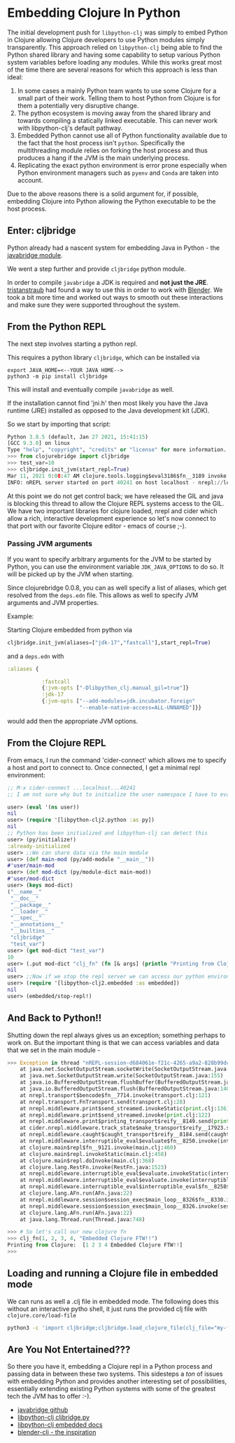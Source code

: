 # Embedding Clojure In Python


The initial development push for `libpython-clj` was simply to embed Python in
Clojure allowing Clojure developers to use Python modules simply transparently.
This approach relied on `libpython-clj` being able to find the Python shared library
and having some capability to setup various Python system variables before loading
any modules.  While this works great most of the time there are several reasons for
which this approach is less than ideal:


1.  In some cases a mainly Python team wants to use some Clojure for a small part of
    their work.  Telling them to host Python from Clojure is for them a potentially
	very disruptive change.
2.  The python ecosystem is moving away from the shared library and towards
    compiling a statically linked executable.  This can never work with
    libpython-clj's default pathway.
3.  Embedded Python cannot use all of Python functionality available due to the fact
    that the host process isn't `python`.  Specifically the multithreading module
    relies on forking the host process and thus produces a hang if the JVM is the
    main underlying process.
4.  Replicating the exact python environment is error prone especially when Python
    environment managers such as `pyenv` and `Conda` are taken into account.


Due to the above reasons there is a solid argument for, if possible, embedding
Clojure into Python allowing the Python executable to be the host process.


## Enter: cljbridge


Python already had a nascent system for embedding Java in Python - the
[javabridge module](https://pypi.org/project/javabridge/). 

We went a step further and provide `cljbridge` python module.

In order to compile `javabridge`
a JDK is required and **not just the JRE**.  [tristanstraub](https://github.com/tristanstraub/)
had found a way to use this in order to work with [Blender](https://github.com/tristanstraub/blender-clj/).
We took a bit more time and worked out ways to smooth out these interactions
and make sure they were supported throughout the system.


## From the Python REPL


The next step involves starting a python repl.

This requires a python library `cljbridge`,
which can be installed via

```
export JAVA_HOME=<--YOUR JAVA HOME-->
python3 -m pip install cljbridge
```

This will install and eventually compile `javabridge` as well.

If the installation cannot find 'jni.h' then most likely you have the Java runtime
(JRE) installed as opposed to the Java development kit (JDK).

So we start by importing
that script:


```python
Python 3.8.5 (default, Jan 27 2021, 15:41:15)
[GCC 9.3.0] on linux
Type "help", "copyright", "credits" or "license" for more information.
>>> from clojurebridge import cljbridge
>>> test_var=10
>>> cljbridge.init_jvm(start_repl=True)
Mar 11, 2021 9:08:47 AM clojure.tools.logging$eval3186$fn__3189 invoke
INFO: nREPL server started on port 40241 on host localhost - nrepl://localhost:40241
```

At this point we do not get control back; we have released the GIL and java
is blocking this thread to allow the Clojure REPL systems access to the GIL.  We have
two important libraries for clojure loaded, nrepl and cider which allow a rich,
interactive development experience so let's now connect to that port with our favorite
Clojure editor - emacs of course ;-).

### Passing JVM arguments 

If you want to specify arbitrary arguments for the JVM to be started by Python,
you can use the environment variable `JDK_JAVA_OPTIONS` to do so. It will be picked up by 
the JVM when starting.

Since clojurebridge 0.0.8, you can as well specify a list of aliases, which get resolved 
from the `deps.edn` file. This allows as well to specify JVM arguments and JVM properties.

Example: 

Starting Clojure embedded from python via

```python
cljbridge.init_jvm(aliases=["jdk-17","fastcall"],start_repl=True)
```
and a `deps.edn` with

```clojure
:aliases {

           :fastcall
           {:jvm-opts ["-Dlibpython_clj.manual_gil=true"]}
           :jdk-17
           {:jvm-opts ["--add-modules=jdk.incubator.foreign"
                       "--enable-native-access=ALL-UNNAMED"]}}
```

would add then the appropriate JVM options.

## From the Clojure REPL


From emacs, I run the command 'cider-connect' which allows me to specify a host
and port to connect to.  Once connected, I get a minimal repl environment:


```clojure
;; M-x cider-connect ...localhost...40241
;; I am not sure why but to initialize the user namespace I have to eval ns user

user> (eval '(ns user))
nil
user> (require '[libpython-clj2.python :as py])
nil
;; Python has been initialized and libpython-clj can detect this
user> (py/initialize!)
:already-initialized
user> ;;We can share data via the main module
user> (def main-mod (py/add-module "__main__"))
#'user/main-mod
user> (def mod-dict (py/module-dict main-mod))
#'user/mod-dict
user> (keys mod-dict)
("__name__"
 "__doc__"
 "__package__"
 "__loader__"
 "__spec__"
 "__annotations__"
 "__builtins__"
 "cljbridge"
 "test_var")
user> (get mod-dict "test_var")
10
user> (.put mod-dict "clj_fn" (fn [& args] (println "Printing from Clojure: " (vec args))))
nil
user> ;;Now if we stop the repl server we can access our python environment again
user> (require '[libpython-clj2.embedded :as embedded])
nil
user> (embedded/stop-repl!)
```

## And Back to Python!!

Shutting down the repl always gives us an exception; something perhaps to work on.
But the important thing is that we can access variables and data that we set
in the main module -
```python
>>> Exception in thread "nREPL-session-d684061e-f21c-4265-a9a2-828b99dcaf42" java.net.SocketException: Socket closed
	at java.net.SocketOutputStream.socketWrite(SocketOutputStream.java:118)
	at java.net.SocketOutputStream.write(SocketOutputStream.java:155)
	at java.io.BufferedOutputStream.flushBuffer(BufferedOutputStream.java:82)
	at java.io.BufferedOutputStream.flush(BufferedOutputStream.java:140)
	at nrepl.transport$bencode$fn__7714.invoke(transport.clj:121)
	at nrepl.transport.FnTransport.send(transport.clj:28)
	at nrepl.middleware.print$send_streamed.invokeStatic(print.clj:136)
	at nrepl.middleware.print$send_streamed.invoke(print.clj:122)
	at nrepl.middleware.print$printing_transport$reify__8149.send(print.clj:173)
	at cider.nrepl.middleware.track_state$make_transport$reify__17923.send(track_state.clj:228)
	at nrepl.middleware.caught$caught_transport$reify__8184.send(caught.clj:58)
	at nrepl.middleware.interruptible_eval$evaluate$fn__8250.invoke(interruptible_eval.clj:132)
	at clojure.main$repl$fn__9121.invoke(main.clj:460)
	at clojure.main$repl.invokeStatic(main.clj:458)
	at clojure.main$repl.doInvoke(main.clj:368)
	at clojure.lang.RestFn.invoke(RestFn.java:1523)
	at nrepl.middleware.interruptible_eval$evaluate.invokeStatic(interruptible_eval.clj:84)
	at nrepl.middleware.interruptible_eval$evaluate.invoke(interruptible_eval.clj:56)
	at nrepl.middleware.interruptible_eval$interruptible_eval$fn__8258$fn__8262.invoke(interruptible_eval.clj:152)
	at clojure.lang.AFn.run(AFn.java:22)
	at nrepl.middleware.session$session_exec$main_loop__8326$fn__8330.invoke(session.clj:202)
	at nrepl.middleware.session$session_exec$main_loop__8326.invoke(session.clj:201)
	at clojure.lang.AFn.run(AFn.java:22)
	at java.lang.Thread.run(Thread.java:748)

>>> # So let's call our new clojure fn
>>> clj_fn(1, 2, 3, 4, "Embedded Clojure FTW!!")
Printing from Clojure:  [1 2 3 4 Embedded Clojure FTW!!]
>>>
```
## Loading and running a Clojure file in embedded mode

We can runs as well a .clj file in embedded mode. 
The following does this without an interactive pytho shell, it just runs the provided clj file with
`clojure.core/load-file`

```bash
python3 -c 'import cljbridge;cljbridge.load_clojure_file(clj_file="my-file.clj")'
```


## Are You Not Entertained???


So there you have it, embedding a Clojure repl in a Python process and passing data
in between these two systems.  This sidesteps a *ton* of issues with embedding Python
and provides another interesting set of possibilities, essentially extending existing
Python systems with some of the greatest tech the JVM has to offer :-).


* [javabridge github](https://github.com/LeeKamentsky/python-javabridge)
* [libpython-clj cljbridge.py](https://github.com/clj-python/libpython-clj/blob/94c72ca0ac94b210a9b126805cd4112024ad0b96/cljbridge.py)
* [libpython-clj embedded docs](https://clj-python.github.io/libpython-clj/libpython-clj2.embedded.html)
* [blender-clj - the inspiration](https://github.com/tristanstraub/blender-clj/)
